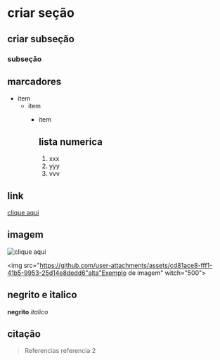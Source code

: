 # criar seção

## criar subseção

### subseção

## marcadores
+ item
  * item
     - item
     

       ## lista numerica
       1. xxx
       2. yyy
       3. vvv

 ## link
 [clique aqui](https://pt.wikipedia.org/wiki/Engenharia)

 ## imagem
 ![clique aqui](https://github.com/user-attachments/assets/cd81ace8-fff1-41b5-9953-25d14e8dedd6)

<img src="https://github.com/user-attachments/assets/cd81ace8-fff1-41b5-9953-25d14e8dedd6"alta"Exemplo de imagem" witch="500">

## negrito e italico
**negrito**
*italico*

## citação
> Referencias
> referencia 2
